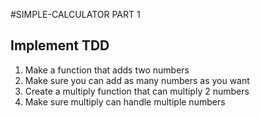 #SIMPLE-CALCULATOR PART 1

## Implement TDD

1. Make a function that adds two numbers
2. Make sure you can add as many numbers as you want
3. Create a multiply function that can multiply 2 numbers
4. Make sure multiply can handle multiple numbers
